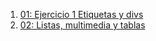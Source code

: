 1. [01: Ejercicio 1 Etiquetas y divs](/01_ejercicio1/ejercicio1.html)
2. [02: Listas, multimedia y tablas](/02_ejercicio2/index.html)

